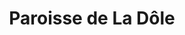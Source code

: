 ---
title: Paroisse de La Dôle
name: La Dôle
site: https://ladole.eerv.ch/
territoire:
    - Arnex/Nyon
    - Borex
    - Chéserex
    - Crassier
    - Eysins
    - Gingins
    - Grens
    - La Rippe
    - Signy-Avenex
NPA:
    - 1262
    - 1263
    - 1274
    - 1275
    - 1276
    - 1277
    - 1278
region:
    - La Côte
---